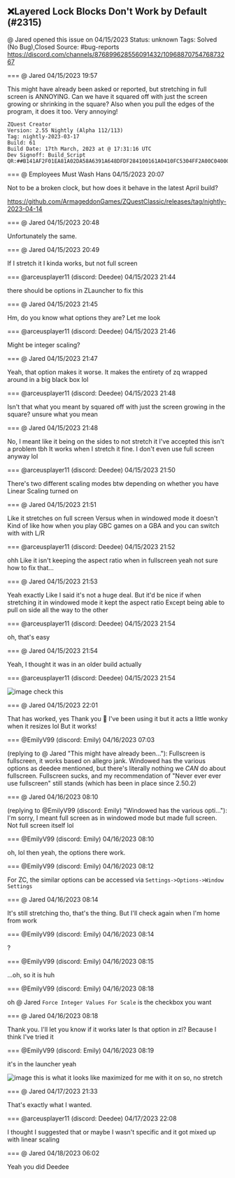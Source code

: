 ## ❌Layered Lock Blocks Don't Work by Default (#2315)
@ Jared opened this issue on 04/15/2023
Status: unknown
Tags: Solved (No Bug),Closed
Source: #bug-reports https://discord.com/channels/876899628556091432/1096887075476873267


=== @ Jared 04/15/2023 19:57

This might have already been asked or reported, but stretching in full screen is ANNOYING. Can we have it squared off with just the screen growing or shrinking in the square? Also when you pull the edges of the program, it does it too. Very annoying!
```
ZQuest Creator
Version: 2.55 Nightly (Alpha 112/113)
Tag: nightly-2023-03-17
Build: 61
Build Date: 17th March, 2023 at @ 17:31:16 UTC
Dev Signoff: Build_Script
QR:##B141AF2F01EA81A02DA58A6391A648DFDF284100161A0410FC5304FF2A00C04000000000008F1200128C004000000000000000000000000000000000000000000000000000000000000000000000000019866C3140300000000000000000000000000000##
```

=== @ Employees Must Wash Hans 04/15/2023 20:07

Not to be a broken clock, but how does it behave in the latest April build?

https://github.com/ArmageddonGames/ZQuestClassic/releases/tag/nightly-2023-04-14

=== @ Jared 04/15/2023 20:48

Unfortunately the same.

=== @ Jared 04/15/2023 20:49

If I stretch it I kinda works, but not full screen

=== @arceusplayer11 (discord: Deedee) 04/15/2023 21:44

there should be options in ZLauncher to fix this

=== @ Jared 04/15/2023 21:45

Hm, do you know what options they are? Let me look

=== @arceusplayer11 (discord: Deedee) 04/15/2023 21:46

Might be integer scaling?

=== @ Jared 04/15/2023 21:47

Yeah, that option makes it worse. It makes the entirety of zq wrapped around in a big black box lol

=== @arceusplayer11 (discord: Deedee) 04/15/2023 21:48

Isn't that what you meant by squared off with just the screen growing in the square?
unsure what you mean

=== @ Jared 04/15/2023 21:48

No, I meant like it being on the sides to not stretch it
I've accepted this isn't a problem tbh
It works when I stretch it fine. I don't even use full screen anyway lol

=== @arceusplayer11 (discord: Deedee) 04/15/2023 21:50

There's two different scaling modes btw
depending on whether you have Linear Scaling turned on

=== @ Jared 04/15/2023 21:51

Like it stretches on full screen
Versus when in windowed mode it doesn't
Kind of like how when you play GBC games on a GBA and you can switch with with L/R

=== @arceusplayer11 (discord: Deedee) 04/15/2023 21:52

ohh
Like it isn't keeping the aspect ratio when in fullscreen
yeah not sure how to fix that...

=== @ Jared 04/15/2023 21:53

Yeah exactly
Like I said it's not a huge deal.
But it'd be nice if when stretching it in windowed mode it kept the aspect ratio
Except being able to pull on side all the way to the other

=== @arceusplayer11 (discord: Deedee) 04/15/2023 21:54

oh, that's easy

=== @ Jared 04/15/2023 21:54

Yeah, I thought it was in an older build actually

=== @arceusplayer11 (discord: Deedee) 04/15/2023 21:54


![image](https://cdn.discordapp.com/attachments/1096887075476873267/1096916490827091968/image.png?ex=65ecda97&is=65da6597&hm=6e98737d3ed6a48d3555a7abd828ebff18c447140ae9df1dcf6c4410b1ae2855&)
check this

=== @ Jared 04/15/2023 22:01

That has worked, yes
Thank you 🙂
I've been using it but it acts a little wonky when it resizes lol
But it works!

=== @EmilyV99 (discord: Emily) 04/16/2023 07:03

(replying to @ Jared "This might have already been…"): Fullscreen is fullscreen, it works based on allegro jank.
Windowed has the various options as deedee mentioned, but there's literally nothing we *CAN* do about fullscreen. Fullscreen sucks, and my recommendation of "Never ever ever use fullscreen" still stands (which has been in place since 2.50.2)

=== @ Jared 04/16/2023 08:10

(replying to @EmilyV99 (discord: Emily) "Windowed has the various opti…"): I'm sorry, I meant full screen as in windowed mode but made full screen. Not full screen itself lol

=== @EmilyV99 (discord: Emily) 04/16/2023 08:10

oh, lol
then yeah, the options there work.

=== @EmilyV99 (discord: Emily) 04/16/2023 08:12

For ZC, the similar options can be accessed via `Settings->Options->Window Settings`

=== @ Jared 04/16/2023 08:14

It's still stretching tho, that's the thing.
But I'll check again when I'm home from work

=== @EmilyV99 (discord: Emily) 04/16/2023 08:14

?

=== @EmilyV99 (discord: Emily) 04/16/2023 08:15

...oh, so it is
huh

=== @EmilyV99 (discord: Emily) 04/16/2023 08:18

oh
@ Jared `Force Integer Values For Scale` is the checkbox you want

=== @ Jared 04/16/2023 08:18

Thank you. I'll let you know if it works later
Is that option in zl?
Because I think I've tried it

=== @EmilyV99 (discord: Emily) 04/16/2023 08:19

it's in the launcher yeah

![image](https://cdn.discordapp.com/attachments/1096887075476873267/1097073717881868328/image.png?ex=65e43284&is=65d1bd84&hm=140b2fde0a690b490a442bc03e84164e789f2c70a4e42f09d623aedea75a8dea&)
this is what it looks like maximized for me with it on
so, no stretch

=== @ Jared 04/17/2023 21:33

That's exactly what I wanted.

=== @arceusplayer11 (discord: Deedee) 04/17/2023 22:08

I thought I suggested that
or maybe I wasn't specific and it got mixed up with linear scaling

=== @ Jared 04/18/2023 06:02

Yeah you did Deedee
